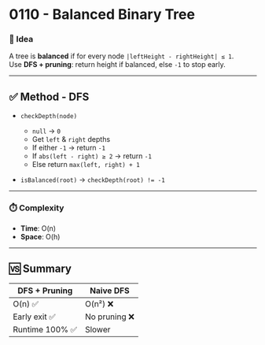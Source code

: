# 0110 - Balanced Binary Tree  

### 🧠 Idea  
A tree is **balanced** if for every node `|leftHeight - rightHeight| ≤ 1`.  
Use **DFS + pruning**: return height if balanced, else `-1` to stop early.  

---

## ✅ Method - DFS  

- `checkDepth(node)`  
  - `null` → `0`  
  - Get `left` & `right` depths  
  - If either `-1` → return `-1`  
  - If `abs(left - right) ≥ 2` → return `-1`  
  - Else return `max(left, right) + 1`  

- `isBalanced(root)` → `checkDepth(root) != -1`  

---

### ⏱️ Complexity  
- **Time**: O(n)  
- **Space**: O(h)  

---

## 🆚 Summary  

| DFS + Pruning | Naive DFS |
|---------------|-----------|
| O(n) ✅       | O(n²) ❌ |
| Early exit ✅ | No pruning ❌ |
| Runtime 100% ✅ | Slower |
